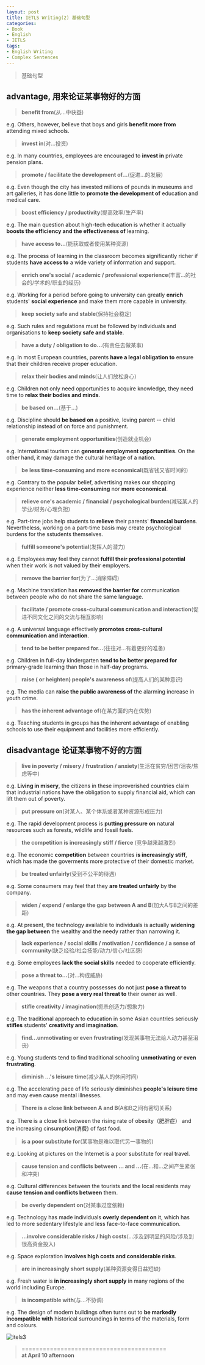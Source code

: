 ```yaml
---
layout: post
title: IETLS Writing(2) 基础句型
categories:
- Book
- English
- IETLS
tags:
- English Writing
- Complex Sentences
---
```


> 基础句型  

## advantage, 用来论证某事物好的方面  


> **benefit from**(从...中获益)  

e.g. Others, however, believe that boys and girls **benefit more from** attending mixed schools.  


> **invest in**(对...投资)  

e.g. In many countries, employees are encouraged to **invest in** private pension plans.  


> **promote / facilitate the development of...**(促进...的发展)  

e.g. Even though the city has invested millions of pounds in museums and art galleries, it has done little to **promote the development of** education and medical care.  


> **boost efficiency / productivity**(提高效率/生产率)  

e.g. The main question about high-tech education is whether it actually **boosts the efficiency and the effectiveness of** learning.  


> **have access to...**(能获取或者使用某种资源)  

e.g. The process of learning in the classroom becomes significantly richer if students **have access to** a wide variety of information and support.  


> **enrich one's social / academic / professional experience**(丰富...的社会的/学术的/职业的经历)  

e.g. Working for a period before going to university can greatly **enrich** students' **social experience** and make them more capable in university.  


> **keep society safe and stable**(保持社会稳定)  

e.g. Such rules and regulations must be followed by individuals and organisations to **keep society safe and stable**.  


> **have a duty / obligation to do...**(有责任去做某事)  

e.g. In most European countries, parents **have a legal obligation to** ensure that their children receive proper education.  


> **relax their bodies and minds**(让人们放松身心)  

e.g. Children not only need opportunities to acquire knowledge, they need time to **relax their bodies and minds**.  


> **be based on...**(基于...)  

e.g. Discipline should **be based on** a positive, loving parent -- child relationship instead of on force and punishment.  


> **generate employment opportunities**(创造就业机会)  

e.g. International tourism can **generate employment opportunities**. On the other hand, it may damage the cultural heritage of a nation.  


> **be less time-consuming and more economical**(既省钱又省时间的)  

e.g. Contrary to the popular belief, advertising makes our shopping experience neither **less time-consuming** nor **more economical**.  


> **relieve one's academic / financial / psychological burden**(减轻某人的学业/财务/心理负担)  

e.g. Part-time jobs help students to **relieve** their parents' **financial burdens**. Nevertheless, working on a part-time basis may create psychological burdens for the sstudents themselves.  


> **fulfill someone's potential**(发挥人的潜力)  

e.g. Employees may feel they cannot **fulfill their professional potential** when their work is not valued by their employers.  


> **remove the barrier for**(为了...消除障碍)  

e.g. Machine translation has **removed the barrier for** communication between people who do not share the same language.  


> **facilitate / promote cross-cultural communication and interaction**(促进不同文化之间的交流与相互影响)  

e.g. A universal language effectively **promotes cross-cultural communication and interaction**.  


> **tend to be better prepared for...**(往往对...有着更好的准备)  

e.g. Children in full-day kindergarten **tend to be better prepared for** primary-grade learning than those in half-day programs.  


> **raise ( or heighten) people's awareness of**(提高人们的某种意识)  

e.g. The media can **raise the public awareness of** the alarming increase in youth crime.  


> **has the inherent advantage of**(在某方面的内在优势)  

e.g. Teaching students in groups has the inherent advantage of enabling schools to use their equipment and facilities more efficiently.  


## disadvantage 论证某事物不好的方面  

> **live in poverty / misery / frustration / anxiety**(生活在贫穷/困苦/沮丧/焦虑等中)  

e.g. **Living in misery**, the citizens in these improverished countries claim that industrial nations have the obligation to supply financial aid, which can lift them out of poverty.  


> **put pressure on**(对某人、某个体系或者某种资源形成压力)  

e.g. The rapid development process is **putting pressure on** natural resources such as forests, wildlife and fossil fuels.  


> **the competition is increasingly stiff / fierce** (竞争越来越激烈)  

e.g. The economic **competition** between countries **is increasingly stiff**, which has made the goverments more protective of their domestic market.  


> **be treated unfairly**(受到不公平的待遇)  

e.g. Some consumers may feel that they **are treated unfairly** by the company.  


> **widen / expend / enlarge  the gap between A and B**(加大A与B之间的差距)  

e.g. At present, the technology available to individuals is actually **widening the gap between** the wealthy and the needy rather than narrowing it.  


> **lack experience / social skills / motivation / confidence / a sense of community**(缺乏经验/社会技能/动力/信心/社区感)  

e.g. Some employees **lack the social skills** needed to cooperate efficiently.  


> **pose a threat to...**(对...构成威胁)  

e.g. The weapons that a country possesses do not just **pose a threat to** other countries. They **pose a very real threat to** their owner as well.  


> **stifle creativity / imagination**(扼杀创造力/想象力)  

e.g. The traditional approach to education in some Asian countries seriously **stifles** students' **creativity and imagination**.  


> **find...unmotivating or even frustrating**(发现某事物无法给人动力甚至沮丧)  

e.g. Young students tend to find traditional schooling **unmotivating or even frustrating**.  


> **diminish ...'s leisure time**(减少某人的休闲时间)  

e.g. The accelerating pace of life seriously diminishes **people's leisure time** and may even cause mental illnesses.  


> **There is a close link between A and B**(A和B之间有密切关系)  

e.g. There is a close link between the rising rate of obesity（肥胖症） and the increasing cinsumption(消费) of fast food.  


> **is a poor substitute for**(某事物是难以取代另一事物的)  

e.g. Looking at pictures on the Internet is a poor substitute for real travel.  


> **cause tension and conflicts between ... and ...**(在...和...之间产生紧张和冲突)  

e.g. Cultural differences between the tourists and the local residents may **cause tension and conflicts between** them.  


> **be overly dependent on**(对某事过度依赖)  

e.g. Technology has made individuals **overly dependent on** it, which has led to more sedentary lifestyle and less face-to-face communication.  


> **...involve considerable risks / high costs**(...涉及到明显的风险/涉及到很高资金投入)  

e.g. Space exploration **involves high costs and considerable risks**.  


> **are in increasingly short supply**(某种资源变得日益短缺)  

e.g. Fresh water is **in increasingly short supply** in many regions of the world including Europe.  


> **is incompatible with**(与...不协调)  

e.g. The design of modern buildings often turns out to **be markedly incompatible with** historical surroundings in terms of the materials, form and colours.  


![itels3](http://i.imgur.com/jjxI8wN.jpg)


> =========================================          
> __at April 10 afternoon__     

